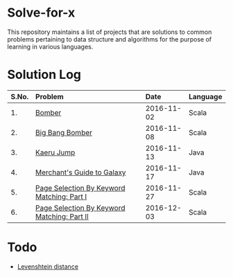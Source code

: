 # Solve-for-x
This repository maintains a list of projects that are solutions to common problems pertaining to data structure and algorithms for the purpose of learning in various languages.

# Solution Log

| S.No. | Problem | Date | Language| 
|:------|:--------|:-----|:--------|
| 1. | [Bomber](https://github.com/codingkapoor/solve-for-x/tree/master/scala/problems#the-bomber-algorithm) | 2016-11-02 | Scala |
| 2. | [Big Bang Bomber](https://github.com/codingkapoor/solve-for-x/tree/master/scala/problems#the-big-bang-bomber-algorithm) | 2016-11-08 | Scala |
| 3. | [Kaeru Jump](https://github.com/codingkapoor/solve-for-x/tree/master/java/kaeru-jump) | 2016-11-13 | Java |
| 4. | [Merchant's Guide to Galaxy](https://github.com/codingkapoor/solve-for-x/tree/master/java/merchants-guide-to-galaxy) | 2016-11-17 | Java |
| 5. | [Page Selection By Keyword Matching: Part I](https://github.com/codingkapoor/solve-for-x/tree/master/scala/page-selection-by-keyword-matching-solution-III) | 2016-11-27 | Scala |
| 6. | [Page Selection By Keyword Matching: Part II](https://github.com/codingkapoor/solve-for-x/tree/master/scala/page-selection-by-keyword-matching-solution-IV) | 2016-12-03 | Scala |

# Todo
- [Levenshtein distance](https://en.wikipedia.org/wiki/Levenshtein_distance)
